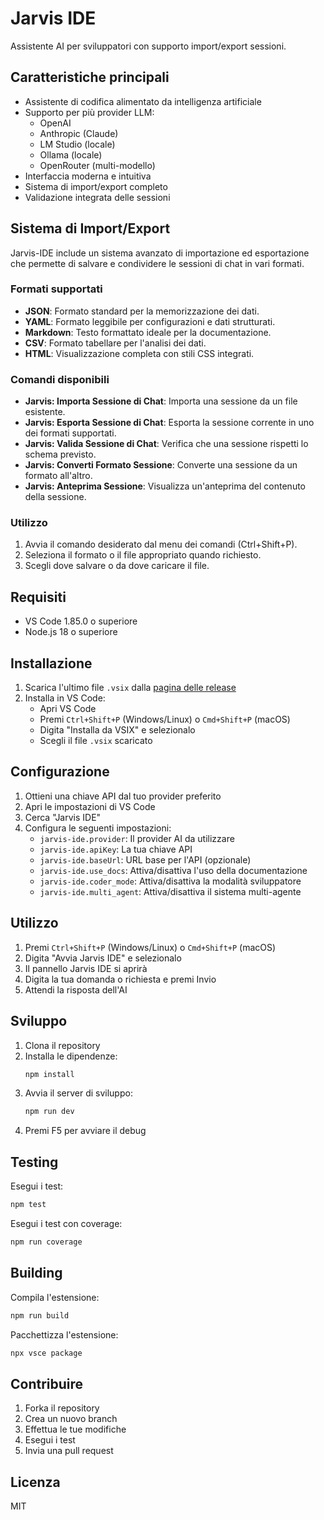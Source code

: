 # Jarvis IDE

Assistente AI per sviluppatori con supporto import/export sessioni.

## Caratteristiche principali

- Assistente di codifica alimentato da intelligenza artificiale
- Supporto per più provider LLM:
  - OpenAI
  - Anthropic (Claude)
  - LM Studio (locale)
  - Ollama (locale)
  - OpenRouter (multi-modello)
- Interfaccia moderna e intuitiva
- Sistema di import/export completo
- Validazione integrata delle sessioni

## Sistema di Import/Export

Jarvis-IDE include un sistema avanzato di importazione ed esportazione che permette di salvare e condividere le sessioni di chat in vari formati.

### Formati supportati

- **JSON**: Formato standard per la memorizzazione dei dati.
- **YAML**: Formato leggibile per configurazioni e dati strutturati.
- **Markdown**: Testo formattato ideale per la documentazione.
- **CSV**: Formato tabellare per l'analisi dei dati.
- **HTML**: Visualizzazione completa con stili CSS integrati.

### Comandi disponibili

- **Jarvis: Importa Sessione di Chat**: Importa una sessione da un file esistente.
- **Jarvis: Esporta Sessione di Chat**: Esporta la sessione corrente in uno dei formati supportati.
- **Jarvis: Valida Sessione di Chat**: Verifica che una sessione rispetti lo schema previsto.
- **Jarvis: Converti Formato Sessione**: Converte una sessione da un formato all'altro.
- **Jarvis: Anteprima Sessione**: Visualizza un'anteprima del contenuto della sessione.

### Utilizzo

1. Avvia il comando desiderato dal menu dei comandi (Ctrl+Shift+P).
2. Seleziona il formato o il file appropriato quando richiesto.
3. Scegli dove salvare o da dove caricare il file.

## Requisiti

- VS Code 1.85.0 o superiore
- Node.js 18 o superiore

## Installazione

1. Scarica l'ultimo file `.vsix` dalla [pagina delle release](https://github.com/jarvis-ide/jarvis-ide/releases)
2. Installa in VS Code:
   - Apri VS Code
   - Premi `Ctrl+Shift+P` (Windows/Linux) o `Cmd+Shift+P` (macOS)
   - Digita "Installa da VSIX" e selezionalo
   - Scegli il file `.vsix` scaricato

## Configurazione

1. Ottieni una chiave API dal tuo provider preferito
2. Apri le impostazioni di VS Code
3. Cerca "Jarvis IDE"
4. Configura le seguenti impostazioni:
   - `jarvis-ide.provider`: Il provider AI da utilizzare
   - `jarvis-ide.apiKey`: La tua chiave API
   - `jarvis-ide.baseUrl`: URL base per l'API (opzionale)
   - `jarvis-ide.use_docs`: Attiva/disattiva l'uso della documentazione
   - `jarvis-ide.coder_mode`: Attiva/disattiva la modalità sviluppatore
   - `jarvis-ide.multi_agent`: Attiva/disattiva il sistema multi-agente

## Utilizzo

1. Premi `Ctrl+Shift+P` (Windows/Linux) o `Cmd+Shift+P` (macOS)
2. Digita "Avvia Jarvis IDE" e selezionalo
3. Il pannello Jarvis IDE si aprirà
4. Digita la tua domanda o richiesta e premi Invio
5. Attendi la risposta dell'AI

## Sviluppo

1. Clona il repository
2. Installa le dipendenze:
   ```bash
   npm install
   ```
3. Avvia il server di sviluppo:
   ```bash
   npm run dev
   ```
4. Premi F5 per avviare il debug

## Testing

Esegui i test:
```bash
npm test
```

Esegui i test con coverage:
```bash
npm run coverage
```

## Building

Compila l'estensione:
```bash
npm run build
```

Pacchettizza l'estensione:
```bash
npx vsce package
```

## Contribuire

1. Forka il repository
2. Crea un nuovo branch
3. Effettua le tue modifiche
4. Esegui i test
5. Invia una pull request

## Licenza

MIT

